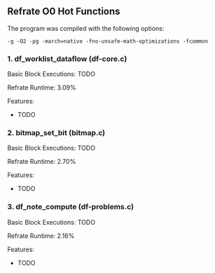 ## Refrate O0 Hot Functions

The program was compiled with the following options:

```
-g -O2 -pg -march=native -fno-unsafe-math-optimizations -fcommon
```

### 1. df_worklist_dataflow (df-core.c)
Basic Block Executions: TODO

Refrate Runtime: 3.09%

Features:
- TODO

### 2. bitmap_set_bit (bitmap.c)
Basic Block Executions: TODO

Refrate Runtime: 2.70%

Features:
- TODO

### 3. df_note_compute (df-problems.c)
Basic Block Executions: TODO

Refrate Runtime: 2.16%

Features:
- TODO
